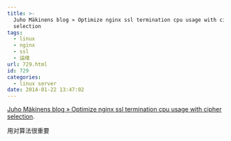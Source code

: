 ```yaml
---
title: >-
  Juho Mäkinens blog » Optimize nginx ssl termination cpu usage with cipher
  selection
tags:
  - linux
  - nginx
  - ssl
  - 运维
url: 729.html
id: 729
categories:
  - linux server
date: 2014-01-22 13:47:02
---
```


[Juho Mäkinens blog » Optimize nginx ssl termination cpu usage with cipher selection](http://www.juhonkoti.net/2012/12/07/optimize-nginx-ssl-termination-cpu-usage-with-cipher-selection).

用对算法很重要